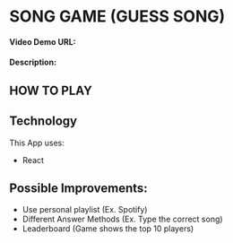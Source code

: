 # SONG GAME (GUESS SONG)

#### Video Demo URL: <URL>

#### Description:

## HOW TO PLAY

## Technology

This App uses:

- React

## Possible Improvements:

- Use personal playlist (Ex. Spotify)
- Different Answer Methods (Ex. Type the correct song)
- Leaderboard (Game shows the top 10 players)
